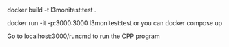 docker build -t l3monitest:test .

docker run -it -p:3000:3000 l3monitest:test
or you can
docker compose up

Go to localhost:3000/runcmd to run the CPP program
